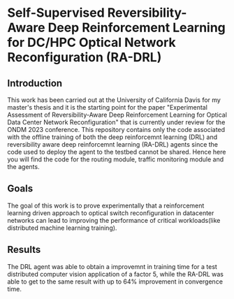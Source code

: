 # Self-Supervised Reversibility- Aware Deep Reinforcement Learning for DC/HPC Optical Network Reconfiguration (RA-DRL)

## Introduction

This work has been carried out at the University of California Davis for my master's thesis and it is the starting point for the paper "Experimental Assessment of Reversibility-Aware Deep Reinforcement Learning for Optical Data Center Network Reconfiguration" that is currently under review for the ONDM 2023 conference. This repository contains only the code associated with the offline training of both the deep reinforcemnt learning (DRL) and reversibility aware deep reinforcemnt learning (RA-DRL) agents since the code used to deploy the agent to the testbed cannot be shared. Hence here you will find the code for the routing module, traffic monitoring module and the agents.

## Goals

The goal of this work is to prove experimentally that a reinforcement learning driven approach to optical switch reconfiguration in datacenter networks can lead to improving the performance of critical workloads(like distributed machine learning training). 


## Results

The DRL agent was able to obtain a improvemnt in training time for a test distributed computer vision application of a factor 5, while the RA-DRL was able to get to the same result with up to 64% improvement in convergence time.  
